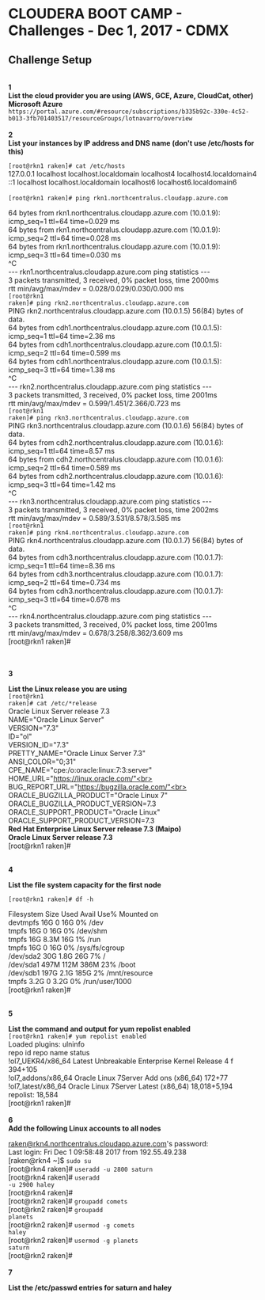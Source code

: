 <h1>CLOUDERA BOOT CAMP - Challenges - Dec 1, 2017 - CDMX</h1>

<h2>Challenge Setup</h2>

<br>
<b>1</b><br>
<b>List the cloud provider you are using (AWS, GCE, Azure, CloudCat, other)</b><br>
<b>
Microsoft Azure</b><br>
<code>https://portal.azure.com/#resource/subscriptions/b335b92c-330e-4c52-b013-3fb701403517/resourceGroups/lotnavarro/overview</code><br>
</b>
<br>
<b>2</b><br>
<b>
List your instances by IP address and DNS name (don't use /etc/hosts for this)</b><br>
<code>
[root@rkn1 raken]# cat /etc/hosts</code><br>
127.0.0.1   localhost localhost.localdomain localhost4 localhost4.localdomain4<br>
::1         localhost localhost.localdomain localhost6 localhost6.localdomain6<br>
<br>
<code>[root@rkn1 raken]# ping rkn1.northcentralus.cloudapp.azure.com<br></code>

64 bytes from rkn1.northcentralus.cloudapp.azure.com (10.0.1.9): icmp_seq=1 ttl=64 time=0.029 ms<br>
64 bytes from rkn1.northcentralus.cloudapp.azure.com (10.0.1.9): icmp_seq=2 ttl=64 time=0.028 ms<br>
64 bytes from rkn1.northcentralus.cloudapp.azure.com (10.0.1.9): icmp_seq=3 ttl=64 time=0.030 ms<br>
^C<br>
--- rkn1.northcentralus.cloudapp.azure.com ping statistics ---<br>
3 packets transmitted, 3 received, 0% packet loss, time 2000ms<br>
rtt min/avg/max/mdev = 0.028/0.029/0.030/0.000 ms<br>
<code>[root@rkn1 raken]# ping rkn2.northcentralus.cloudapp.azure.com<br></code>
PING rkn2.northcentralus.cloudapp.azure.com (10.0.1.5) 56(84) bytes of data.<br>
64 bytes from cdh1.northcentralus.cloudapp.azure.com (10.0.1.5): icmp_seq=1 ttl=64 time=2.36 ms<br>
64 bytes from cdh1.northcentralus.cloudapp.azure.com (10.0.1.5): icmp_seq=2 ttl=64 time=0.599 ms<br>
64 bytes from cdh1.northcentralus.cloudapp.azure.com (10.0.1.5): icmp_seq=3 ttl=64 time=1.38 ms<br>
^C<br>
--- rkn2.northcentralus.cloudapp.azure.com ping statistics ---<br>
3 packets transmitted, 3 received, 0% packet loss, time 2001ms<br>
rtt min/avg/max/mdev = 0.599/1.451/2.366/0.723 ms<br>
<code>[root@rkn1 raken]# ping rkn3.northcentralus.cloudapp.azure.com<br></code>
PING rkn3.northcentralus.cloudapp.azure.com (10.0.1.6) 56(84) bytes of data.<br>
64 bytes from cdh2.northcentralus.cloudapp.azure.com (10.0.1.6): icmp_seq=1 ttl=64 time=8.57 ms<br>
64 bytes from cdh2.northcentralus.cloudapp.azure.com (10.0.1.6): icmp_seq=2 ttl=64 time=0.589 ms<br>
64 bytes from cdh2.northcentralus.cloudapp.azure.com (10.0.1.6): icmp_seq=3 ttl=64 time=1.42 ms<br>
^C<br>
--- rkn3.northcentralus.cloudapp.azure.com ping statistics ---<br>
3 packets transmitted, 3 received, 0% packet loss, time 2002ms<br>
rtt min/avg/max/mdev = 0.589/3.531/8.578/3.585 ms<br>
<code>[root@rkn1 raken]# ping rkn4.northcentralus.cloudapp.azure.com<br></code>
PING rkn4.northcentralus.cloudapp.azure.com (10.0.1.7) 56(84) bytes of data.<br>
64 bytes from cdh3.northcentralus.cloudapp.azure.com (10.0.1.7): icmp_seq=1 ttl=64 time=8.36 ms<br>
64 bytes from cdh3.northcentralus.cloudapp.azure.com (10.0.1.7): icmp_seq=2 ttl=64 time=0.734 ms<br>
64 bytes from cdh3.northcentralus.cloudapp.azure.com (10.0.1.7): icmp_seq=3 ttl=64 time=0.678 ms<br>
^C<br>
--- rkn4.northcentralus.cloudapp.azure.com ping statistics ---<br>
3 packets transmitted, 3 received, 0% packet loss, time 2001ms<br>
rtt min/avg/max/mdev = 0.678/3.258/8.362/3.609 ms<br>
[root@rkn1 raken]# <br>
<br>

<br>
<b>3</b><br>

<b>List the Linux release you are using</b><br>
<code>[root@rkn1 raken]# cat /etc/*release</code><br>
Oracle Linux Server release 7.3<br>
NAME="Oracle Linux Server"<br>
VERSION="7.3"<br>
ID="ol"<br>
VERSION_ID="7.3"<br>
PRETTY_NAME="Oracle Linux Server 7.3"<br>
ANSI_COLOR="0;31"<br>
CPE_NAME="cpe:/o:oracle:linux:7:3:server"<br>
HOME_URL="https://linux.oracle.com/"<br>
BUG_REPORT_URL="https://bugzilla.oracle.com/"<br>
<br>
ORACLE_BUGZILLA_PRODUCT="Oracle Linux 7"<br>
ORACLE_BUGZILLA_PRODUCT_VERSION=7.3<br>
ORACLE_SUPPORT_PRODUCT="Oracle Linux"<br>
ORACLE_SUPPORT_PRODUCT_VERSION=7.3<br>
<b>Red Hat Enterprise Linux Server release 7.3 (Maipo)</b><br>
<b>Oracle Linux Server release 7.3</b><br>
[root@rkn1 raken]# 



<br>
<b>4</b><br>


<b>List the file system capacity for the first node</b><br>
<code>
[root@rkn1 raken]# df -h
</code><br>

Filesystem      Size  Used Avail Use% Mounted on<br>
devtmpfs         16G     0   16G   0% /dev<br>
tmpfs            16G     0   16G   0% /dev/shm<br>
tmpfs            16G  8.3M   16G   1% /run<br>
tmpfs            16G     0   16G   0% /sys/fs/cgroup<br>
/dev/sda2        30G  1.8G   26G   7% /<br>
/dev/sda1       497M  112M  386M  23% /boot<br>
/dev/sdb1       197G  2.1G  185G   2% /mnt/resource<br>
tmpfs           3.2G     0  3.2G   0% /run/user/1000<br>
[root@rkn1 raken]# <br>

<br>
<b>5</b><br>

<b>List the command and output for yum repolist enabled</b>
<code>
[root@rkn1 raken]# yum repolist enabled</code><br>
Loaded plugins: ulninfo<br>
repo id            repo name                                        status<br>
!ol7_UEKR4/x86_64  Latest Unbreakable Enterprise Kernel Release 4 f      394+105<br>
!ol7_addons/x86_64 Oracle Linux 7Server Add ons (x86_64)                  172+77<br>
!ol7_latest/x86_64 Oracle Linux 7Server Latest (x86_64)             18,018+5,194<br>
repolist: 18,584<br>
[root@rkn1 raken]# <br>
<br>
<b>6</b><br>
<b>Add the following Linux accounts to all nodes</b><br>

raken@rkn4.northcentralus.cloudapp.azure.com's password:<br> 
Last login: Fri Dec  1 09:58:48 2017 from 192.55.49.238<br>
[raken@rkn4 ~]$ <code>sudo su</code><br>
[root@rkn4 raken]# <code>useradd -u 2800 saturn</code><br>
[root@rkn4 raken]# <code>useradd -u 2900 haley</code><br>
[root@rkn4 raken]# <br>
[root@rkn2 raken]# <code>groupadd comets</code><br>
[root@rkn2 raken]# <code>groupadd planets</code><br>
[root@rkn2 raken]# <code>usermod -g comets haley</code><br>
[root@rkn2 raken]# <code>usermod -g planets saturn</code><br>
[root@rkn2 raken]# <br>
<br>
<b>7</b><br>
<b>

List the /etc/passwd entries for saturn and haley</b><br>






